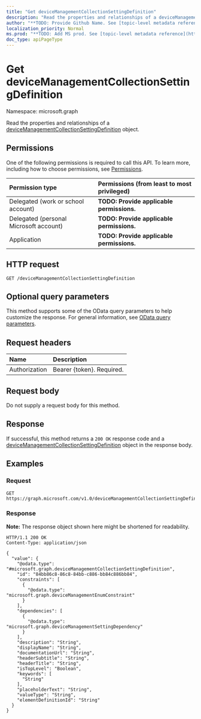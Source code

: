 ```yaml
---
title: "Get deviceManagementCollectionSettingDefinition"
description: "Read the properties and relationships of a deviceManagementCollectionSettingDefinition object."
author: "**TODO: Provide Github Name. See [topic-level metadata reference](https://msgo.azurewebsites.net/add/document/guidelines/metadata.html#topic-level-metadata)**"
localization_priority: Normal
ms.prod: "**TODO: Add MS prod. See [topic-level metadata reference](https://msgo.azurewebsites.net/add/document/guidelines/metadata.html#topic-level-metadata)**"
doc_type: apiPageType
---
```


# Get deviceManagementCollectionSettingDefinition
Namespace: microsoft.graph



Read the properties and relationships of a [deviceManagementCollectionSettingDefinition](../resources/devicemanagementcollectionsettingdefinition.md) object.

## Permissions
One of the following permissions is required to call this API. To learn more, including how to choose permissions, see [Permissions](/graph/permissions-reference).

|Permission type|Permissions (from least to most privileged)|
|:---|:---|
|Delegated (work or school account)|**TODO: Provide applicable permissions.**|
|Delegated (personal Microsoft account)|**TODO: Provide applicable permissions.**|
|Application|**TODO: Provide applicable permissions.**|

## HTTP request

<!-- {
  "blockType": "ignored"
}
-->
``` http
GET /deviceManagementCollectionSettingDefinition
```

## Optional query parameters
This method supports some of the OData query parameters to help customize the response. For general information, see [OData query parameters](/graph/query-parameters).

## Request headers
|Name|Description|
|:---|:---|
|Authorization|Bearer {token}. Required.|

## Request body
Do not supply a request body for this method.

## Response

If successful, this method returns a `200 OK` response code and a [deviceManagementCollectionSettingDefinition](../resources/devicemanagementcollectionsettingdefinition.md) object in the response body.

## Examples

### Request
<!-- {
  "blockType": "request",
  "name": "get_devicemanagementcollectionsettingdefinition"
}
-->
``` http
GET https://graph.microsoft.com/v1.0/deviceManagementCollectionSettingDefinition
```


### Response
**Note:** The response object shown here might be shortened for readability.
<!-- {
  "blockType": "response",
  "truncated": true,
  "@odata.type": "microsoft.graph.deviceManagementCollectionSettingDefinition"
}
-->
``` http
HTTP/1.1 200 OK
Content-Type: application/json

{
  "value": {
    "@odata.type": "#microsoft.graph.deviceManagementCollectionSettingDefinition",
    "id": "84bb86c8-86c8-84bb-c886-bb84c886bb84",
    "constraints": [
      {
        "@odata.type": "microsoft.graph.deviceManagementEnumConstraint"
      }
    ],
    "dependencies": [
      {
        "@odata.type": "microsoft.graph.deviceManagementSettingDependency"
      }
    ],
    "description": "String",
    "displayName": "String",
    "documentationUrl": "String",
    "headerSubtitle": "String",
    "headerTitle": "String",
    "isTopLevel": "Boolean",
    "keywords": [
      "String"
    ],
    "placeholderText": "String",
    "valueType": "String",
    "elementDefinitionId": "String"
  }
}
```

